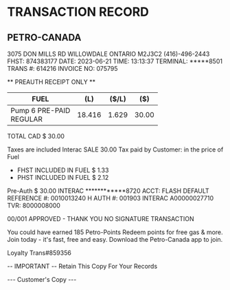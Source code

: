 
# TRANSACTION RECORD
## PETRO-CANADA
3075 DON MILLS RD
WILLOWDALE
ONTARIO
M2J3C2
(416)-496-2443
FHST:        874383177 DATE:        2023-06-21
TIME:        13:13:37
TERMINAL:    *****8501    TRANS #: 614216
INVOICE NO: 075795

** PREAUTH RECEIPT ONLY **

| FUEL                        | (L)    | ($/L) | ($)   |
| --------------------------- | ------ | ----- | ----- |
| Pump 6 PRE-PAID<br/>REGULAR | 18.416 | 1.629 | 30.00 |


TOTAL      CAD $      30.00

Taxes are included Interac SALE    30.00
Tax paid by Customer: in the price of Fuel
* FHST INCLUDED IN FUEL $     1.33
* PHST INCLUDED IN FUEL $     2.12

Pre-Auth                    $    30.00
INTERAC         ************8720
ACCT:           FLASH DEFAULT
REFERENCE #:    0010013240 H
AUTH #:         001903
INTERAC
A00000027710
TVR: 8000008000

00/001 APPROVED - THANK YOU
NO SIGNATURE TRANSACTION

You could have earned 185 Petro-Points
Redeem points for free gas & more.
Join today - it's fast, free and easy.
Download the Petro-Canada app to join.

Loyalty Trans#859356

-- IMPORTANT --
Retain This Copy For Your Records

---   Customer's Copy   ---